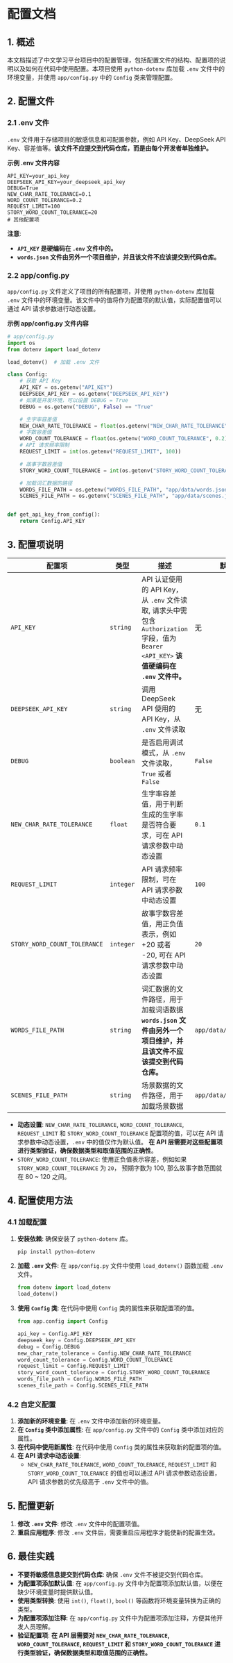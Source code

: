 # 配置文档

## 1. 概述

本文档描述了中文学习平台项目中的配置管理，包括配置文件的结构、配置项的说明以及如何在代码中使用配置。本项目使用 `python-dotenv` 库加载 `.env` 文件中的环境变量，并使用 `app/config.py` 中的 `Config` 类来管理配置。

## 2. 配置文件

### 2.1 .env 文件

`.env` 文件用于存储项目的敏感信息和可配置参数，例如 API Key、DeepSeek API Key、容差值等。**该文件不应提交到代码仓库，而是由每个开发者单独维护。**

**示例 .env 文件内容**

```
API_KEY=your_api_key
DEEPSEEK_API_KEY=your_deepseek_api_key
DEBUG=True
NEW_CHAR_RATE_TOLERANCE=0.1
WORD_COUNT_TOLERANCE=0.2
REQUEST_LIMIT=100
STORY_WORD_COUNT_TOLERANCE=20
# 其他配置项
```

**注意**:

- **`API_KEY` 是硬编码在 `.env` 文件中的。**
- **`words.json` 文件由另外一个项目维护，并且该文件不应该提交到代码仓库。**

### 2.2 app/config.py

`app/config.py` 文件定义了项目的所有配置项，并使用 `python-dotenv` 库加载 `.env` 文件中的环境变量。该文件中的值将作为配置项的默认值，实际配置值可以通过 API 请求参数进行动态设置。

**示例 app/config.py 文件内容**

```python
# app/config.py
import os
from dotenv import load_dotenv

load_dotenv()  # 加载 .env 文件

class Config:
    # 获取 API Key
    API_KEY = os.getenv("API_KEY")
    DEEPSEEK_API_KEY = os.getenv("DEEPSEEK_API_KEY")
    # 如果是开发环境，可以设置 DEBUG = True
    DEBUG = os.getenv("DEBUG", False) == "True"

    # 生字率容差值
    NEW_CHAR_RATE_TOLERANCE = float(os.getenv("NEW_CHAR_RATE_TOLERANCE", 0.1))
    # 字数容差值
    WORD_COUNT_TOLERANCE = float(os.getenv("WORD_COUNT_TOLERANCE", 0.2))
    # API 请求频率限制
    REQUEST_LIMIT = int(os.getenv("REQUEST_LIMIT", 100))

    # 故事字数容差值
    STORY_WORD_COUNT_TOLERANCE = int(os.getenv("STORY_WORD_COUNT_TOLERANCE", 20))

    # 加载词汇数据的路径
    WORDS_FILE_PATH = os.getenv("WORDS_FILE_PATH", "app/data/words.json")
    SCENES_FILE_PATH = os.getenv("SCENES_FILE_PATH", "app/data/scenes.json")


def get_api_key_from_config():
    return Config.API_KEY
```

## 3. 配置项说明

| 配置项                       | 类型      | 描述                                                                                                                                      | 默认值                 |
| ---------------------------- | --------- | ----------------------------------------------------------------------------------------------------------------------------------------- | ---------------------- |
| `API_KEY`                    | `string`  | API 认证使用的 API Key，从 `.env` 文件读取, 请求头中需包含 `Authorization` 字段，值为 `Bearer <API_KEY>` **该值硬编码在 `.env` 文件中。** | 无                     |
| `DEEPSEEK_API_KEY`           | `string`  | 调用 DeepSeek API 使用的 API Key，从 `.env` 文件读取                                                                                      | 无                     |
| `DEBUG`                      | `boolean` | 是否启用调试模式，从 `.env` 文件读取，`True` 或者 `False`                                                                                 | `False`                |
| `NEW_CHAR_RATE_TOLERANCE`    | `float`   | 生字率容差值，用于判断生成的生字率是否符合要求，可在 API 请求参数中动态设置                                                               | `0.1`                  |
| `REQUEST_LIMIT`              | `integer` | API 请求频率限制，可在 API 请求参数中动态设置                                                                                             | `100`                  |
| `STORY_WORD_COUNT_TOLERANCE` | `integer` | 故事字数容差值，用正负值表示，例如 +20 或者 -20, 可在 API 请求参数中动态设置                                                              | `20`                   |
| `WORDS_FILE_PATH`            | `string`  | 词汇数据的文件路径，用于加载词语数据 **`words.json` 文件由另外一个项目维护，并且该文件不应该提交到代码仓库。**                            | `app/data/words.json`  |
| `SCENES_FILE_PATH`           | `string`  | 场景数据的文件路径，用于加载场景数据                                                                                                      | `app/data/scenes.json` |

- **动态设置**: `NEW_CHAR_RATE_TOLERANCE`, `WORD_COUNT_TOLERANCE`, `REQUEST_LIMIT` 和 `STORY_WORD_COUNT_TOLERANCE` 配置项的值，可以在 API 请求参数中动态设置，`.env` 中的值仅作为默认值。 **在 API 层需要对这些配置项进行类型验证，确保数据类型和取值范围的正确性**。
- `STORY_WORD_COUNT_TOLERANCE`: 使用正负值表示容差，例如如果 `STORY_WORD_COUNT_TOLERANCE` 为 `20`， 预期字数为 100, 那么故事字数范围就在 80 ~ 120 之间。

## 4. 配置使用方法

### 4.1 加载配置

1.  **安装依赖**: 确保安装了 `python-dotenv` 库。

    ```bash
    pip install python-dotenv
    ```

2.  **加载 `.env` 文件**: 在 `app/config.py` 文件中使用 `load_dotenv()` 函数加载 `.env` 文件。

    ```python
    from dotenv import load_dotenv
    load_dotenv()
    ```

3.  **使用 `Config` 类**: 在代码中使用 `Config` 类的属性来获取配置项的值。

    ```python
    from app.config import Config

    api_key = Config.API_KEY
    deepseek_key = Config.DEEPSEEK_API_KEY
    debug = Config.DEBUG
    new_char_rate_tolerance = Config.NEW_CHAR_RATE_TOLERANCE
    word_count_tolerance = Config.WORD_COUNT_TOLERANCE
    request_limit = Config.REQUEST_LIMIT
    story_word_count_tolerance = Config.STORY_WORD_COUNT_TOLERANCE
    words_file_path = Config.WORDS_FILE_PATH
    scenes_file_path = Config.SCENES_FILE_PATH
    ```

### 4.2 自定义配置

1.  **添加新的环境变量**: 在 `.env` 文件中添加新的环境变量。
2.  **在 `Config` 类中添加属性**: 在 `app/config.py` 文件中的 `Config` 类中添加对应的属性。
3.  **在代码中使用新属性**: 在代码中使用 `Config` 类的属性来获取新的配置项的值。
4.  **在 API 请求中动态设置**:
    - `NEW_CHAR_RATE_TOLERANCE`, `WORD_COUNT_TOLERANCE`, `REQUEST_LIMIT` 和 `STORY_WORD_COUNT_TOLERANCE` 的值也可以通过 API 请求参数动态设置，API 请求参数的优先级高于 `.env` 文件中的值。

## 5. 配置更新

1.  **修改 `.env` 文件**: 修改 `.env` 文件中的配置项值。
2.  **重启应用程序**: 修改 `.env` 文件后，需要重启应用程序才能使新的配置生效。

## 6. 最佳实践

- **不要将敏感信息提交到代码仓库**: 确保 `.env` 文件不被提交到代码仓库。
- **为配置项添加默认值**: 在 `app/config.py` 文件中为配置项添加默认值，以便在缺少环境变量时提供默认值。
- **使用类型转换**: 使用 `int()`, `float()`, `bool()` 等函数将环境变量转换为正确的类型。
- **为配置项添加注释**: 在 `app/config.py` 文件中为配置项添加注释，方便其他开发人员理解。
- **验证配置项**: **在 API 层需要对 `NEW_CHAR_RATE_TOLERANCE`, `WORD_COUNT_TOLERANCE`, `REQUEST_LIMIT` 和 `STORY_WORD_COUNT_TOLERANCE` 进行类型验证，确保数据类型和取值范围的正确性。**
